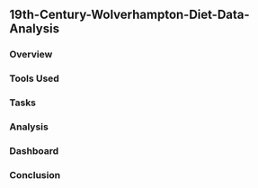 ## 19th-Century-Wolverhampton-Diet-Data-Analysis
### Overview
### Tools Used
### Tasks
### Analysis
### Dashboard
### Conclusion
